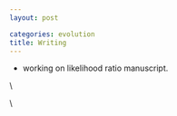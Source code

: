 ```yaml
---
layout: post

categories: evolution
title: Writing
---
```







 








-   working on likelihood ratio manuscript.

\

\

